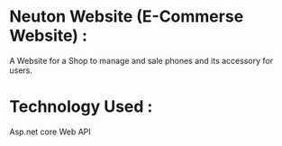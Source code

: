 # Neuton Website (E-Commerse Website) :
A Website for a Shop to manage and sale phones and its accessory for users.

# Technology Used :
Asp.net core Web API
